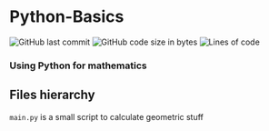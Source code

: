 # Python-Basics

![GitHub last commit](https://img.shields.io/github/last-commit/AlexandreAero/Python-Basics) 
![GitHub code size in bytes](https://img.shields.io/github/languages/code-size/alexandreaero/python-basics)
![Lines of code](https://img.shields.io/tokei/lines/github/alexandreaero/python-basics)

### Using Python for mathematics

## Files hierarchy

``main.py`` is a small script to calculate geometric stuff
